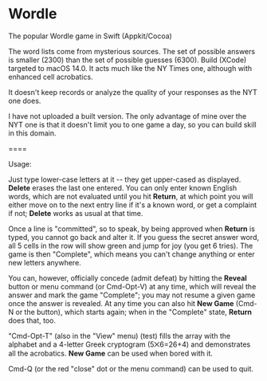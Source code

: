 # Wordle
The popular Wordle game in Swift (Appkit/Cocoa)

The word lists come from mysterious sources.  The set of possible answers is smaller (2300) than the set of possible guesses (6300).
Build (XCode) targeted to macOS 14.0.  It acts much like the NY Times one, although with enhanced cell acrobatics. 

It doesn't keep records or analyze the quality of your responses as the NYT one does.

I have not uploaded a built version.   The only advantage of mine over the NYT one is that it doesn't limit you to one game a day, so you can build skill in this domain.

====

Usage:

Just type lower-case letters at it -- they get upper-cased as displayed. **Delete** erases the last one entered.  You can only enter known English words, which are not evaluated until you hit **Return**, at which point you will either move on to the next entry line if it's a known word, or get a complaint if not; **Delete** works as usual at that time.

Once a line is "committed", so to speak, by being approved when **Return** is typed, you cannot go back and alter it.
If you guess the secret answer word, all 5 cells in the row will show green and jump for joy (you get 6 tries).  The game is then "Complete", which means you can't change anything or enter new letters anywhere.

You can, however, officially concede (admit defeat) by hitting the **Reveal** button or menu command (or Cmd-Opt-V) at any time, which will reveal the answer and mark the game "Complete"; you may not resume a given game once the answer is revealed.
At any time you can also hit **New Game** (Cmd-N or the button), which starts again;  when in the "Complete" state, **Return** does that, too.

"Cmd-Opt-T" (also in the "View" menu) (test) fills the array with the alphabet and a 4-letter Greek cryptogram (5⨉6=26+4) and demonstrates all the acrobatics. **New Game** can be used when bored with it.

Cmd-Q (or the red "close" dot or the menu command) can be used to quit.
